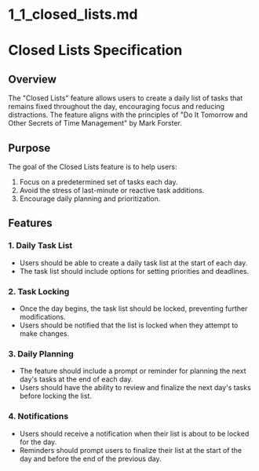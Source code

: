 # 1_1_closed_lists.md

# Closed Lists Specification

## Overview
The "Closed Lists" feature allows users to create a daily list of tasks that remains fixed throughout the day, encouraging focus and reducing distractions. The feature aligns with the principles of "Do It Tomorrow and Other Secrets of Time Management" by Mark Forster.

## Purpose
The goal of the Closed Lists feature is to help users:
1. Focus on a predetermined set of tasks each day.
2. Avoid the stress of last-minute or reactive task additions.
3. Encourage daily planning and prioritization.

## Features

### 1. Daily Task List
- Users should be able to create a daily task list at the start of each day.
- The task list should include options for setting priorities and deadlines.

### 2. Task Locking
- Once the day begins, the task list should be locked, preventing further modifications.
- Users should be notified that the list is locked when they attempt to make changes.

### 3. Daily Planning
- The feature should include a prompt or reminder for planning the next day's tasks at the end of each day.
- Users should have the ability to review and finalize the next day's tasks before locking the list.

### 4. Notifications
- Users should receive a notification when their list is about to be locked for the day.
- Reminders should prompt users to finalize their list at the start of the day and before the end of the previous day.

